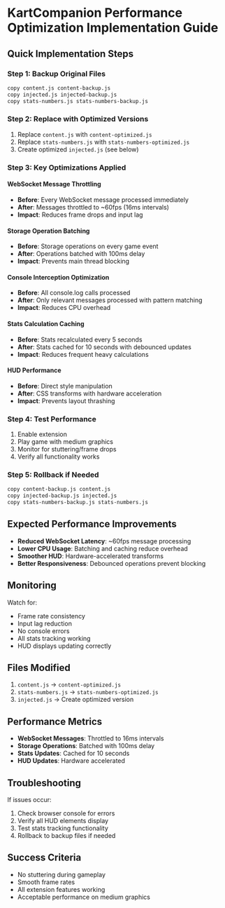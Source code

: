 # KartCompanion Performance Optimization Implementation Guide

## Quick Implementation Steps

### Step 1: Backup Original Files
```bash
copy content.js content-backup.js
copy injected.js injected-backup.js
copy stats-numbers.js stats-numbers-backup.js
```

### Step 2: Replace with Optimized Versions
1. Replace `content.js` with `content-optimized.js`
2. Replace `stats-numbers.js` with `stats-numbers-optimized.js`
3. Create optimized `injected.js` (see below)

### Step 3: Key Optimizations Applied

#### WebSocket Message Throttling
- **Before**: Every WebSocket message processed immediately
- **After**: Messages throttled to ~60fps (16ms intervals)
- **Impact**: Reduces frame drops and input lag

#### Storage Operation Batching
- **Before**: Storage operations on every game event
- **After**: Operations batched with 100ms delay
- **Impact**: Prevents main thread blocking

#### Console Interception Optimization
- **Before**: All console.log calls processed
- **After**: Only relevant messages processed with pattern matching
- **Impact**: Reduces CPU overhead

#### Stats Calculation Caching
- **Before**: Stats recalculated every 5 seconds
- **After**: Stats cached for 10 seconds with debounced updates
- **Impact**: Reduces frequent heavy calculations

#### HUD Performance
- **Before**: Direct style manipulation
- **After**: CSS transforms with hardware acceleration
- **Impact**: Prevents layout thrashing

### Step 4: Test Performance
1. Enable extension
2. Play game with medium graphics
3. Monitor for stuttering/frame drops
4. Verify all functionality works

### Step 5: Rollback if Needed
```bash
copy content-backup.js content.js
copy injected-backup.js injected.js
copy stats-numbers-backup.js stats-numbers.js
```

## Expected Performance Improvements

- **Reduced WebSocket Latency**: ~60fps message processing
- **Lower CPU Usage**: Batching and caching reduce overhead
- **Smoother HUD**: Hardware-accelerated transforms
- **Better Responsiveness**: Debounced operations prevent blocking

## Monitoring

Watch for:
- Frame rate consistency
- Input lag reduction
- No console errors
- All stats tracking working
- HUD displays updating correctly

## Files Modified

1. `content.js` → `content-optimized.js`
2. `stats-numbers.js` → `stats-numbers-optimized.js`
3. `injected.js` → Create optimized version

## Performance Metrics

- **WebSocket Messages**: Throttled to 16ms intervals
- **Storage Operations**: Batched with 100ms delay
- **Stats Updates**: Cached for 10 seconds
- **HUD Updates**: Hardware accelerated

## Troubleshooting

If issues occur:
1. Check browser console for errors
2. Verify all HUD elements display
3. Test stats tracking functionality
4. Rollback to backup files if needed

## Success Criteria

- No stuttering during gameplay
- Smooth frame rates
- All extension features working
- Acceptable performance on medium graphics 